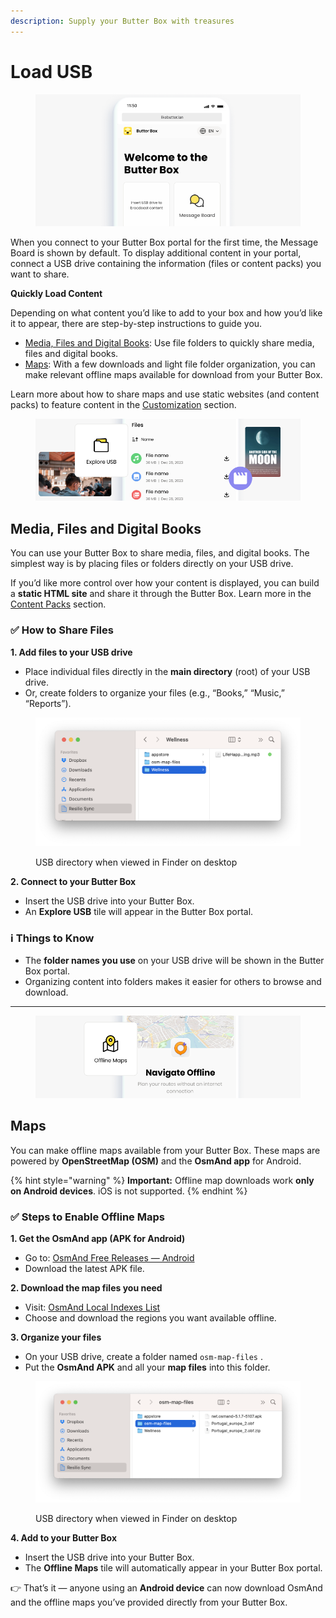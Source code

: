 ```yaml
---
description: Supply your Butter Box with treasures
---
```


# Load USB

<figure><img src="../.gitbook/assets/default portal.png" alt=""><figcaption></figcaption></figure>

When you connect to your Butter Box portal for the first time, the Message Board is shown by default. To display additional content in your portal, connect a USB drive containing the information (files or content packs) you want to share.&#x20;



**Quickly Load Content**

Depending on what content you’d like to add to your box and how you’d like it to appear, there are step-by-step instructions to guide you.

* [Media, Files and Digital Books](load-usb.md#media-files-and-digital-books): Use file folders to quickly share media, files and digital books.
* [Maps](load-usb.md#maps): With a few downloads and light file folder organization, you can make relevant offline maps available for download from your Butter Box.

Learn more about how to share maps and use static websites (and content packs) to feature content in the [Customization](../customization/) section.



<figure><img src="../.gitbook/assets/media-type-explore.png" alt=""><figcaption></figcaption></figure>

## Media, Files and Digital Books

You can use your Butter Box to share media, files, and digital books. The simplest way is by placing files or folders directly on your USB drive.

If you’d like more control over how your content is displayed, you can build a **static HTML site** and share it through the Butter Box. Learn more in the [Content Packs](../customization/content-packs.md) section.

### ✅ How to Share Files

**1. Add files to your USB drive**

* Place individual files directly in the **main directory** (root) of your USB drive.
* Or, create folders to organize your files (e.g., “Books,” “Music,” “Reports”).

<figure><img src="../.gitbook/assets/Screenshot 2025-08-16 at 9.50.15 PM.png" alt=""><figcaption><p>USB directory when viewed in Finder on desktop</p></figcaption></figure>

**2. Connect to your Butter Box**

* Insert the USB drive into your Butter Box.
* An **Explore USB** tile will appear in the Butter Box portal.

### ℹ️ Things to Know

* The **folder names you use** on your USB drive will be shown in the Butter Box portal.
* Organizing content into folders makes it easier for others to browse and download.



***



<figure><img src="../.gitbook/assets/media-type-maps.png" alt=""><figcaption></figcaption></figure>

## Maps

You can make offline maps available from your Butter Box. These maps are powered by **OpenStreetMap (OSM)** and the **OsmAnd app** for Android.

{% hint style="warning" %}
**Important:** Offline map downloads work **only on Android devices**. iOS is not supported.
{% endhint %}

### ✅ Steps to Enable Offline Maps

**1. Get the OsmAnd app (APK for Android)**

* Go to: [OsmAnd Free Releases — Android](https://osmand.net/docs/versions/free-versions)
* Download the latest APK file.

**2. Download the map files you need**

* Visit: [OsmAnd Local Indexes List](https://osmand.net/list?sortby=size\&asc=false)
* Choose and download the regions you want available offline.

**3. Organize your files**

* On your USB drive, create a folder named  `osm-map-files` .&#x20;
* Put the **OsmAnd APK** and all your **map files** into this folder.

<figure><img src="../.gitbook/assets/Screenshot 2025-08-16 at 9.44.40 PM.png" alt=""><figcaption><p>USB directory when viewed in Finder on desktop</p></figcaption></figure>

**4. Add to your Butter Box**

* Insert the USB drive into your Butter Box.
* The **Offline Maps** tile will automatically appear in your Butter Box portal.

👉 That’s it — anyone using an **Android device** can now download OsmAnd and the offline maps you’ve provided directly from your Butter Box.




